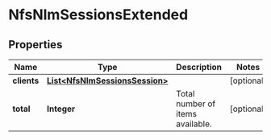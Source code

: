 
# NfsNlmSessionsExtended

## Properties
Name | Type | Description | Notes
------------ | ------------- | ------------- | -------------
**clients** | [**List&lt;NfsNlmSessionsSession&gt;**](NfsNlmSessionsSession.md) |  |  [optional]
**total** | **Integer** | Total number of items available. |  [optional]



